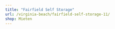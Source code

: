 ```yaml
---
title: "Fairfield Self Storage"
url: /virginia-beach/fairfield-self-storage-11/
shop: Mieten
---
```

